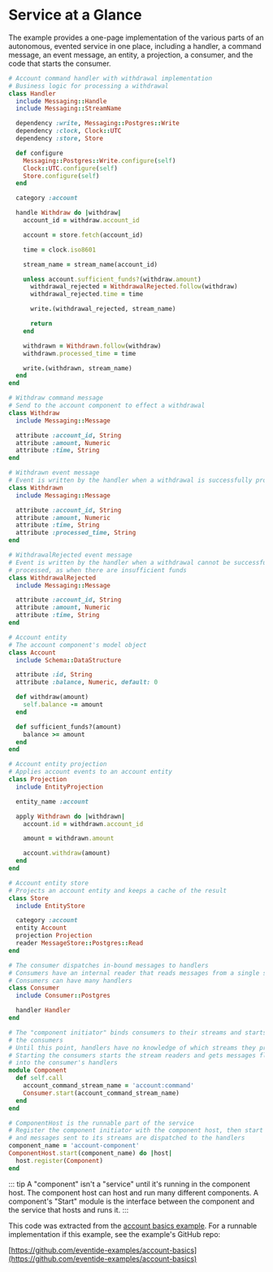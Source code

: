 # Service at a Glance

The example provides a one-page implementation of the various parts of an autonomous, evented service in one place, including a handler, a command message, an event message, an entity, a projection, a consumer, and the code that starts the consumer.

``` ruby
# Account command handler with withdrawal implementation
# Business logic for processing a withdrawal
class Handler
  include Messaging::Handle
  include Messaging::StreamName

  dependency :write, Messaging::Postgres::Write
  dependency :clock, Clock::UTC
  dependency :store, Store

  def configure
    Messaging::Postgres::Write.configure(self)
    Clock::UTC.configure(self)
    Store.configure(self)
  end

  category :account

  handle Withdraw do |withdraw|
    account_id = withdraw.account_id

    account = store.fetch(account_id)

    time = clock.iso8601

    stream_name = stream_name(account_id)

    unless account.sufficient_funds?(withdraw.amount)
      withdrawal_rejected = WithdrawalRejected.follow(withdraw)
      withdrawal_rejected.time = time

      write.(withdrawal_rejected, stream_name)

      return
    end

    withdrawn = Withdrawn.follow(withdraw)
    withdrawn.processed_time = time

    write.(withdrawn, stream_name)
  end
end

# Withdraw command message
# Send to the account component to effect a withdrawal
class Withdraw
  include Messaging::Message

  attribute :account_id, String
  attribute :amount, Numeric
  attribute :time, String
end

# Withdrawn event message
# Event is written by the handler when a withdrawal is successfully processed
class Withdrawn
  include Messaging::Message

  attribute :account_id, String
  attribute :amount, Numeric
  attribute :time, String
  attribute :processed_time, String
end

# WithdrawalRejected event message
# Event is written by the handler when a withdrawal cannot be successfully
# processed, as when there are insufficient funds
class WithdrawalRejected
  include Messaging::Message

  attribute :account_id, String
  attribute :amount, Numeric
  attribute :time, String
end

# Account entity
# The account component's model object
class Account
  include Schema::DataStructure

  attribute :id, String
  attribute :balance, Numeric, default: 0

  def withdraw(amount)
    self.balance -= amount
  end

  def sufficient_funds?(amount)
    balance >= amount
  end
end

# Account entity projection
# Applies account events to an account entity
class Projection
  include EntityProjection

  entity_name :account

  apply Withdrawn do |withdrawn|
    account.id = withdrawn.account_id

    amount = withdrawn.amount

    account.withdraw(amount)
  end
end

# Account entity store
# Projects an account entity and keeps a cache of the result
class Store
  include EntityStore

  category :account
  entity Account
  projection Projection
  reader MessageStore::Postgres::Read
end

# The consumer dispatches in-bound messages to handlers
# Consumers have an internal reader that reads messages from a single stream
# Consumers can have many handlers
class Consumer
  include Consumer::Postgres

  handler Handler
end

# The "component initiator" binds consumers to their streams and starts
# the consumers
# Until this point, handlers have no knowledge of which streams they process
# Starting the consumers starts the stream readers and gets messages flowing
# into the consumer's handlers
module Component
  def self.call
    account_command_stream_name = 'account:command'
    Consumer.start(account_command_stream_name)
  end
end

# ComponentHost is the runnable part of the service
# Register the component initiator with the component host, then start the host
# and messages sent to its streams are dispatched to the handlers
component_name = 'account-component'
ComponentHost.start(component_name) do |host|
  host.register(Component)
end
```

::: tip
A "component" isn't a "service" until it's running in the component host. The component host can host and run many different components. A component's "Start" module is the interface between the component and the service that hosts and runs it.
:::

This code was extracted from the [account basics example](/examples/example-projects.md#account-basics). For a runnable implementation if this example, see the example's GitHub repo:

[https://github.com/eventide-examples/account-basics](https://github.com/eventide-examples/account-basics)
